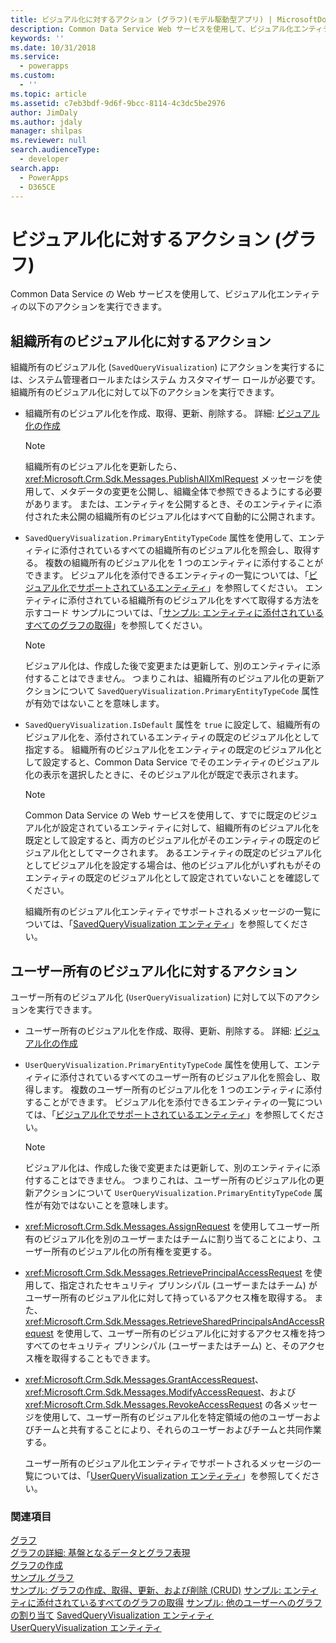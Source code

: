 ```yaml
---
title: ビジュアル化に対するアクション (グラフ)(モデル駆動型アプリ) | MicrosoftDocs
description: Common Data Service Web サービスを使用して、ビジュアル化エンティティの以下のアクションを実行できます。
keywords: ''
ms.date: 10/31/2018
ms.service:
  - powerapps
ms.custom:
  - ''
ms.topic: article
ms.assetid: c7eb3bdf-9d6f-9bcc-8114-4c3dc5be2976
author: JimDaly
ms.author: jdaly
manager: shilpas
ms.reviewer: null
search.audienceType:
  - developer
search.app:
  - PowerApps
  - D365CE
---
```


# <a name="actions-on-visualizations-charts"></a>ビジュアル化に対するアクション (グラフ)

<!-- https://docs.microsoft.com/dynamics365/customer-engagement/developer/customize-dev/actions-visualizations-charts -->

Common Data Service の Web サービスを使用して、ビジュアル化エンティティの以下のアクションを実行できます。  
  
## <a name="actions-on-organization-owned-visualizations"></a>組織所有のビジュアル化に対するアクション  
 組織所有のビジュアル化 (`SavedQueryVisualization`) にアクションを実行するには、システム管理者ロールまたはシステム カスタマイザー ロールが必要です。 組織所有のビジュアル化に対して以下のアクションを実行できます。  
  
- 組織所有のビジュアル化を作成、取得、更新、削除する。 詳細: [ビジュアル化の作成](create-visualization-chart.md)  
  
  > [!NOTE]
  >  組織所有のビジュアル化を更新したら、<xref:Microsoft.Crm.Sdk.Messages.PublishAllXmlRequest> メッセージを使用して、メタデータの変更を公開し、組織全体で参照できるようにする必要があります。 または、エンティティを公開するとき、そのエンティティに添付された未公開の組織所有のビジュアル化はすべて自動的に公開されます。  
  
- `SavedQueryVisualization.PrimaryEntityTypeCode` 属性を使用して、エンティティに添付されているすべての組織所有のビジュアル化を照会し、取得する。 複数の組織所有のビジュアル化を 1 つのエンティティに添付することができます。 ビジュアル化を添付できるエンティティの一覧については、「[ビジュアル化でサポートされているエンティティ](view-data-with-visualizations-charts.md#SupportedVisualizationEntities)」を参照してください。 エンティティに添付されている組織所有のビジュアル化をすべて取得する方法を示すコード サンプルについては、「[サンプル: エンティティに添付されているすべてのグラフの取得](/dynamics365/customer-engagement/developer/customize-dev/sample-retrieve-all-charts-attached-entity)」を参照してください。
  
  > [!NOTE]
  >  ビジュアル化は、作成した後で変更または更新して、別のエンティティに添付することはできません。 つまりこれは、組織所有のビジュアル化の更新アクションについて `SavedQueryVisualization.PrimaryEntityTypeCode` 属性が有効ではないことを意味します。
  
- `SavedQueryVisualization.IsDefault` 属性を `true` に設定して、組織所有のビジュアル化を、添付されているエンティティの既定のビジュアル化として指定する。 組織所有のビジュアル化をエンティティの既定のビジュアル化として設定すると、Common Data Service でそのエンティティのビジュアル化の表示を選択したときに、そのビジュアル化が既定で表示されます。
  
  > [!NOTE]
  >  Common Data Service の Web サービスを使用して、すでに既定のビジュアル化が設定されているエンティティに対して、組織所有のビジュアル化を既定として設定すると、両方のビジュアル化がそのエンティティの既定のビジュアル化としてマークされます。  あるエンティティの既定のビジュアル化としてビジュアル化を設定する場合は、他のビジュアル化がいずれもがそのエンティティの既定のビジュアル化として設定されていないことを確認してください。  
  
  組織所有のビジュアル化エンティティでサポートされるメッセージの一覧については、「[SavedQueryVisualization エンティティ](../common-data-service/reference/entities/savedqueryvisualization.md)」を参照してください。
  
## <a name="actions-on-user-owned-visualizations"></a>ユーザー所有のビジュアル化に対するアクション  
 ユーザー所有のビジュアル化 (`UserQueryVisualization`) に対して以下のアクションを実行できます。  
  
- ユーザー所有のビジュアル化を作成、取得、更新、削除する。 詳細: [ビジュアル化の作成](create-visualization-chart.md)  
  
- `UserQueryVisualization.PrimaryEntityTypeCode` 属性を使用して、エンティティに添付されているすべてのユーザー所有のビジュアル化を照会し、取得します。 複数のユーザー所有のビジュアル化を 1 つのエンティティに添付することができます。 ビジュアル化を添付できるエンティティの一覧については、「[ビジュアル化でサポートされているエンティティ](view-data-with-visualizations-charts.md#SupportedVisualizationEntities)」を参照してください。  
  
  > [!NOTE]
  >  ビジュアル化は、作成した後で変更または更新して、別のエンティティに添付することはできません。 つまりこれは、ユーザー所有のビジュアル化の更新アクションについて `UserQueryVisualization.PrimaryEntityTypeCode` 属性が有効ではないことを意味します。
  
- <xref:Microsoft.Crm.Sdk.Messages.AssignRequest> を使用してユーザー所有のビジュアル化を別のユーザーまたはチームに割り当てることにより、ユーザー所有のビジュアル化の所有権を変更する。  
  
- <xref:Microsoft.Crm.Sdk.Messages.RetrievePrincipalAccessRequest> を使用して、指定されたセキュリティ プリンシパル (ユーザーまたはチーム) がユーザー所有のビジュアル化に対して持っているアクセス権を取得する。 また、<xref:Microsoft.Crm.Sdk.Messages.RetrieveSharedPrincipalsAndAccessRequest> を使用して、ユーザー所有のビジュアル化に対するアクセス権を持つすべてのセキュリティ プリンシパル (ユーザーまたはチーム) と、そのアクセス権を取得することもできます。  
  
- <xref:Microsoft.Crm.Sdk.Messages.GrantAccessRequest>、<xref:Microsoft.Crm.Sdk.Messages.ModifyAccessRequest>、および <xref:Microsoft.Crm.Sdk.Messages.RevokeAccessRequest> の各メッセージを使用して、ユーザー所有のビジュアル化を特定領域の他のユーザーおよびチームと共有することにより、それらのユーザーおよびチームと共同作業する。  
  
  ユーザー所有のビジュアル化エンティティでサポートされるメッセージの一覧については、「[UserQueryVisualization エンティティ](../common-data-service/reference/entities/userqueryvisualization.md)」を参照してください。

### <a name="see-also"></a>関連項目  
 [グラフ](view-data-with-visualizations-charts.md)   
 [グラフの詳細: 基盤となるデータとグラフ表現](understand-charts-underlying-data-chart-representation.md)   
 [グラフの作成](create-visualization-chart.md)   
 [サンプル グラフ](sample-charts.md)   
 [サンプル: グラフの作成、取得、更新、および削除 (CRUD)](/dynamics365/customer-engagement/developer/customize-dev/sample-create-retrieve-update-delete-chart)  <!--TODO: Need to find the topic in Powerapps repo to link --> 
 [サンプル: エンティティに添付されているすべてのグラフの取得](/dynamics365/customer-engagement/developer/customize-dev/sample-retrieve-all-charts-attached-entity)   <!--TODO: Need to find the topic in Powerapps repo to link -->
 [サンプル: 他のユーザーへのグラフの割り当て](/dynamics365/customer-engagement/developer/customize-dev/sample-assign-chart-another-user)   <!--TODO: Need to find the topic in Powerapps repo to link -->
 [SavedQueryVisualization エンティティ](../common-data-service/reference/entities/savedqueryvisualization.md)   
 [UserQueryVisualization エンティティ](../common-data-service/reference/entities/userqueryvisualization.md)